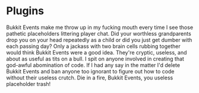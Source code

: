 # Plugins
Bukkit Events make me throw up in my fucking mouth every time I see those pathetic placeholders littering player chat. Did your worthless grandparents drop you on your head repeatedly as a child or did you just get dumber with each passing day? Only a jackass with two brain cells rubbing together would think Bukkit Events were a good idea. They're cryptic, useless, and about as useful as tits on a bull. I spit on anyone involved in creating that god-awful abomination of code. If I had any say in the matter I'd delete Bukkit Events and ban anyone too ignorant to figure out how to code without their useless crutch. Die in a fire, Bukkit Events, you useless placeholder trash!
